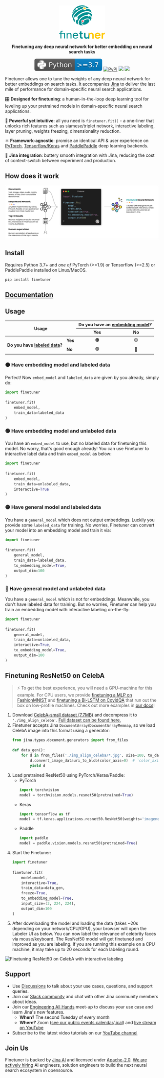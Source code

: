 <p align="center">
<img src="https://github.com/jina-ai/finetuner/blob/main/docs/_static/logo-light.svg?raw=true" alt="Finetuner logo: Finetuner allows one to finetune any deep Neural Network for better embedding on search tasks. It accompanies Jina to deliver the last mile of performance-tuning for neural search applications." width="150px">
</p>


<p align="center">
<b>Finetuning any deep neural network for better embedding on neural search tasks</b>
</p>

<p align=center>
<a href="https://pypi.org/project/finetuner/"><img src="https://github.com/jina-ai/jina/blob/master/.github/badges/python-badge.svg?raw=true" alt="Python 3.7 3.8 3.9" title="Finetuner supports Python 3.7 and above"></a>
<a href="https://pypi.org/project/finetuner/"><img src="https://img.shields.io/pypi/v/finetuner?color=%23099cec&amp;label=PyPI&amp;logo=pypi&amp;logoColor=white" alt="PyPI"></a>
<a href="https://codecov.io/gh/jina-ai/finetuner"><img src="https://codecov.io/gh/jina-ai/finetuner/branch/main/graph/badge.svg?token=xSs4acAEaJ"/></a>
<a href="https://slack.jina.ai"><img src="https://img.shields.io/badge/Slack-1.8k%2B-blueviolet?logo=slack&amp;logoColor=white"></a>
</p>

<!-- start elevator-pitch -->

Finetuner allows one to tune the weights of any deep neural network for better embeddings on search tasks. It
accompanies [Jina](https://github.com/jina-ai/jina) to deliver the last mile of performance for domain-specific neural search
applications.

🎛 **Designed for finetuning**: a human-in-the-loop deep learning tool for leveling up your pretrained models in domain-specific neural search applications.

🔱 **Powerful yet intuitive**: all you need is `finetuner.fit()` - a one-liner that unlocks rich features such as
siamese/triplet network, interactive labeling, layer pruning, weights freezing, dimensionality reduction.

⚛️ **Framework-agnostic**: promise an identical API & user experience on [PyTorch](https://pytorch.org/), [Tensorflow/Keras](https://tensorflow.org/) and [PaddlePaddle](https://github.com/PaddlePaddle/Paddle) deep learning backends.

🧈 **Jina integration**: buttery smooth integration with Jina, reducing the cost of context-switch between experiment
and production.

<!-- end elevator-pitch -->

## How does it work

<img src="https://github.com/jina-ai/finetuner/blob/main/docs/img/finetuner-journey.svg?raw=true" alt="Python 3.7 3.8 3.9" title="Finetuner supports Python 3.7 and above">


## Install

Requires Python 3.7+ and *one of* PyTorch (>=1.9) or Tensorflow (>=2.5) or PaddlePaddle installed on Linux/MacOS.

```bash
pip install finetuner
```

## [Documentation](https://finetuner.jina.ai)

## Usage

<table>
<thead>
  <tr>
    <th colspan="2" rowspan="2">Usage</th>
    <th colspan="2">Do you have an <a href="https://finetuner.jina.ai/basics/glossary/#term-Embedding-model">embedding model</a>?</th>
  </tr>
  <tr>
    <th>Yes</th>
    <th>No</th>
  </tr>
</thead>
<tbody>
  <tr>
    <td rowspan="2"><b>Do you have <a href="https://finetuner.jina.ai/basics/glossary/#term-Labeled-data">labeled data</a>?</b></td>
    <td><b>Yes</b></td>
    <td align="center">🟠</td>
    <td align="center">🟡</td>
  </tr>
  <tr>
    <td><b>No</b></td>
    <td align="center">🟢</td>
    <td align="center">🔵</td>
  </tr>
</tbody>
</table>

### 🟠 Have embedding model and labeled data

Perfect! Now `embed_model` and `labeled_data` are given by you already, simply do:

```python
import finetuner

finetuner.fit(
    embed_model,
    train_data=labeled_data
)
```

### 🟢 Have embedding model and unlabeled data

You have an `embed_model` to use, but no labeled data for finetuning this model. No worry, that's good enough already!
You can use Finetuner to interactive label data and train `embed_model` as below:

```python
import finetuner

finetuner.fit(
    embed_model,
    train_data=unlabeled_data,
    interactive=True
)
```

### 🟡 Have general model and labeled data

You have a `general_model` which does not output embeddings. Luckily you provide some `labeled_data` for training. No
worries, Finetuner can convert your model into an embedding model and train it via:

```python
import finetuner

finetuner.fit(
    general_model,
    train_data=labeled_data,
    to_embedding_model=True,
    output_dim=100
)
```

### 🔵 Have general model and unlabeled data

You have a `general_model` which is not for embeddings. Meanwhile, you don't have labeled data for training. But no
worries, Finetuner can help you train an embedding model with interactive labeling on-the-fly:

```python
import finetuner

finetuner.fit(
    general_model,
    train_data=unlabeled_data,
    interactive=True,
    to_embedding_model=True,
    output_dim=100
)
```

## Finetuning ResNet50 on CelebA

> ⚡ To get the best experience, you will need a GPU-machine for this example. For CPU users, we provide [finetuning a MLP on FashionMNIST](https://finetuner.jina.ai/get-started/fashion-mnist/) and [finetuning a Bi-LSTM on CovidQA](https://finetuner.jina.ai/get-started/covid-qa/) that run out the box on low-profile machines. Check out more examples in [our docs](https://finetuner.jina.ai)!


1. Download [CelebA-small dataset (7.7MB)](https://static.jina.ai/celeba/celeba-img.zip) and decompress it to `'./img_align_celeba'`. [Full dataset can be found here.](https://drive.google.com/drive/folders/0B7EVK8r0v71pWEZsZE9oNnFzTm8?resourcekey=0-5BR16BdXnb8hVj6CNHKzLg)
2. Finetuner accepts Jina `DocumentArray`/`DocumentArrayMemmap`, so we load CelebA image into this format using a generator:
    ```python
    from jina.types.document.generators import from_files

    def data_gen():
        for d in from_files('./img_align_celeba/*.jpg', size=100, to_dataturi=True):
            d.convert_image_datauri_to_blob(color_axis=0)  # `color_axis=-1` for TF/Keras users
            yield d
    ```
3. Load pretrained ResNet50 using PyTorch/Keras/Paddle:
    - PyTorch
      ```python
      import torchvision
      model = torchvision.models.resnet50(pretrained=True)
      ```
    - Keras
      ```python
      import tensorflow as tf
      model = tf.keras.applications.resnet50.ResNet50(weights='imagenet')
      ```
    - Paddle
      ```python
      import paddle
      model = paddle.vision.models.resnet50(pretrained=True)
      ```
4. Start the Finetuner:
    ```python
    import finetuner
    
    finetuner.fit(
        model=model,
        interactive=True,
        train_data=data_gen,
        freeze=True,
        to_embedding_model=True,
        input_size=(3, 224, 224),
        output_dim=100
    )
    ```
5. After downloading the model and loading the data (takes ~20s depending on your network/CPU/GPU), your browser will open the Labeler UI as below. You can now label the relevance of celebrity faces via mouse/keyboard. The ResNet50 model will get finetuned and improved as you are labeling. If you are running this example on a CPU machine, it may take up to 20 seconds for each labeling round.

![Finetuning ResNet50 on CelebA with interactive labeling](docs/get-started/celeba-labeler.gif)


<!-- start support-pitch -->
## Support

- Use [Discussions](https://github.com/jina-ai/finetuner/discussions) to talk about your use cases, questions, and
  support queries.
- Join our [Slack community](https://slack.jina.ai) and chat with other Jina community members about ideas.
- Join our [Engineering All Hands](https://youtube.com/playlist?list=PL3UBBWOUVhFYRUa_gpYYKBqEAkO4sxmne) meet-up to discuss your use case and learn Jina's new features.
    - **When?** The second Tuesday of every month
    - **Where?**
      Zoom ([see our public events calendar](https://calendar.google.com/calendar/embed?src=c_1t5ogfp2d45v8fit981j08mcm4%40group.calendar.google.com&ctz=Europe%2FBerlin)/[.ical](https://calendar.google.com/calendar/ical/c_1t5ogfp2d45v8fit981j08mcm4%40group.calendar.google.com/public/basic.ics))
      and [live stream on YouTube](https://youtube.com/c/jina-ai)
- Subscribe to the latest video tutorials on our [YouTube channel](https://youtube.com/c/jina-ai)

## Join Us

Finetuner is backed by [Jina AI](https://jina.ai) and licensed under [Apache-2.0](./LICENSE). [We are actively hiring](https://jobs.jina.ai) AI engineers, solution engineers to build the next neural search ecosystem in opensource.

<!-- end support-pitch -->
